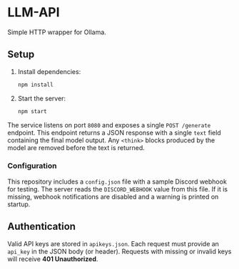 # LLM-API

Simple HTTP wrapper for Ollama.

## Setup

1. Install dependencies:
   ```bash
   npm install
   ```
2. Start the server:
   ```bash
   npm start
   ```

The service listens on port `8080` and exposes a single `POST /generate` endpoint.
This endpoint returns a JSON response with a single `text` field containing the
final model output. Any `<think>` blocks produced by the model are removed
before the text is returned.

### Configuration

This repository includes a `config.json` file with a sample Discord webhook for
testing. The server reads the `DISCORD_WEBHOOK` value from this file. If it is
missing, webhook notifications are disabled and a warning is printed on
startup.

## Authentication

Valid API keys are stored in `apikeys.json`. Each request must provide an
`api_key` in the JSON body (or header). Requests with missing or invalid keys
will receive **401 Unauthorized**.
